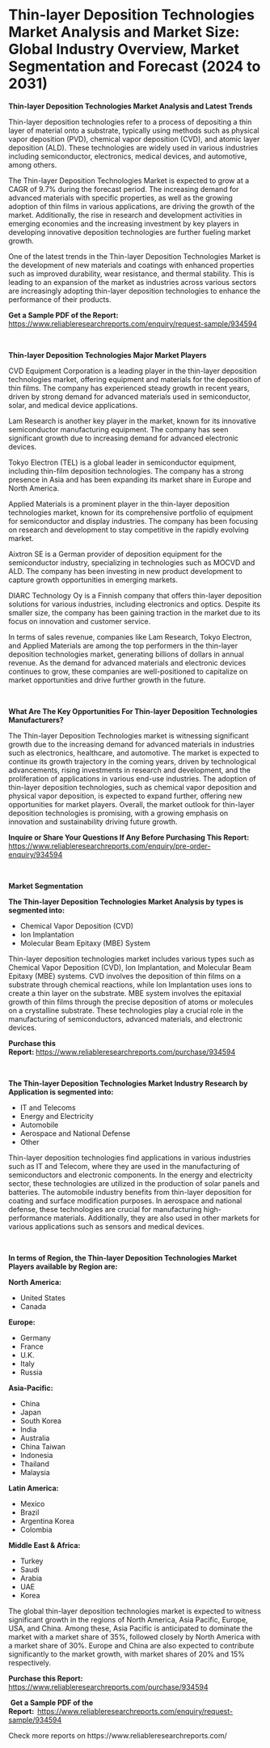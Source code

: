 <p><h1>Thin-layer Deposition Technologies Market Analysis and Market Size: Global Industry Overview, Market Segmentation and Forecast (2024 to 2031)</h1></p><p><strong>Thin-layer Deposition Technologies Market Analysis and Latest Trends</strong></p>
<p><p>Thin-layer deposition technologies refer to a process of depositing a thin layer of material onto a substrate, typically using methods such as physical vapor deposition (PVD), chemical vapor deposition (CVD), and atomic layer deposition (ALD). These technologies are widely used in various industries including semiconductor, electronics, medical devices, and automotive, among others.</p><p>The Thin-layer Deposition Technologies Market is expected to grow at a CAGR of 9.7% during the forecast period. The increasing demand for advanced materials with specific properties, as well as the growing adoption of thin films in various applications, are driving the growth of the market. Additionally, the rise in research and development activities in emerging economies and the increasing investment by key players in developing innovative deposition technologies are further fueling market growth.</p><p>One of the latest trends in the Thin-layer Deposition Technologies Market is the development of new materials and coatings with enhanced properties such as improved durability, wear resistance, and thermal stability. This is leading to an expansion of the market as industries across various sectors are increasingly adopting thin-layer deposition technologies to enhance the performance of their products.</p></p>
<p><strong>Get a Sample PDF of the Report:&nbsp;</strong> <a href="https://www.reliableresearchreports.com/enquiry/request-sample/934594">https://www.reliableresearchreports.com/enquiry/request-sample/934594</a></p>
<p>&nbsp;</p>
<p><strong>Thin-layer Deposition Technologies Major Market Players</strong></p>
<p><p>CVD Equipment Corporation is a leading player in the thin-layer deposition technologies market, offering equipment and materials for the deposition of thin films. The company has experienced steady growth in recent years, driven by strong demand for advanced materials used in semiconductor, solar, and medical device applications.</p><p>Lam Research is another key player in the market, known for its innovative semiconductor manufacturing equipment. The company has seen significant growth due to increasing demand for advanced electronic devices.</p><p>Tokyo Electron (TEL) is a global leader in semiconductor equipment, including thin-film deposition technologies. The company has a strong presence in Asia and has been expanding its market share in Europe and North America.</p><p>Applied Materials is a prominent player in the thin-layer deposition technologies market, known for its comprehensive portfolio of equipment for semiconductor and display industries. The company has been focusing on research and development to stay competitive in the rapidly evolving market.</p><p>Aixtron SE is a German provider of deposition equipment for the semiconductor industry, specializing in technologies such as MOCVD and ALD. The company has been investing in new product development to capture growth opportunities in emerging markets.</p><p>DIARC Technology Oy is a Finnish company that offers thin-layer deposition solutions for various industries, including electronics and optics. Despite its smaller size, the company has been gaining traction in the market due to its focus on innovation and customer service.</p><p>In terms of sales revenue, companies like Lam Research, Tokyo Electron, and Applied Materials are among the top performers in the thin-layer deposition technologies market, generating billions of dollars in annual revenue. As the demand for advanced materials and electronic devices continues to grow, these companies are well-positioned to capitalize on market opportunities and drive further growth in the future.</p></p>
<p>&nbsp;</p>
<p><strong>What Are The Key Opportunities For Thin-layer Deposition Technologies Manufacturers?</strong></p>
<p><p>The Thin-layer Deposition Technologies market is witnessing significant growth due to the increasing demand for advanced materials in industries such as electronics, healthcare, and automotive. The market is expected to continue its growth trajectory in the coming years, driven by technological advancements, rising investments in research and development, and the proliferation of applications in various end-use industries. The adoption of thin-layer deposition technologies, such as chemical vapor deposition and physical vapor deposition, is expected to expand further, offering new opportunities for market players. Overall, the market outlook for thin-layer deposition technologies is promising, with a growing emphasis on innovation and sustainability driving future growth.</p></p>
<p><strong>Inquire or Share Your Questions If Any Before Purchasing This Report:</strong> <a href="https://www.reliableresearchreports.com/enquiry/pre-order-enquiry/934594">https://www.reliableresearchreports.com/enquiry/pre-order-enquiry/934594</a></p>
<p>&nbsp;</p>
<p><strong>Market Segmentation</strong></p>
<p><strong>The Thin-layer Deposition Technologies Market Analysis by types is segmented into:</strong></p>
<p><ul><li>Chemical Vapor Deposition (CVD)</li><li>Ion Implantation</li><li>Molecular Beam Epitaxy (MBE) System</li></ul></p>
<p><p>Thin-layer deposition technologies market includes various types such as Chemical Vapor Deposition (CVD), Ion Implantation, and Molecular Beam Epitaxy (MBE) systems. CVD involves the deposition of thin films on a substrate through chemical reactions, while Ion Implantation uses ions to create a thin layer on the substrate. MBE system involves the epitaxial growth of thin films through the precise deposition of atoms or molecules on a crystalline substrate. These technologies play a crucial role in the manufacturing of semiconductors, advanced materials, and electronic devices.</p></p>
<p><strong>Purchase this Report:&nbsp;</strong><a href="https://www.reliableresearchreports.com/purchase/934594">https://www.reliableresearchreports.com/purchase/934594</a></p>
<p>&nbsp;</p>
<p><strong>The Thin-layer Deposition Technologies Market Industry Research by Application is segmented into:</strong></p>
<p><ul><li>IT and Telecoms</li><li>Energy and Electricity</li><li>Automobile</li><li>Aerospace and National Defense</li><li>Other</li></ul></p>
<p><p>Thin-layer deposition technologies find applications in various industries such as IT and Telecom, where they are used in the manufacturing of semiconductors and electronic components. In the energy and electricity sector, these technologies are utilized in the production of solar panels and batteries. The automobile industry benefits from thin-layer deposition for coating and surface modification purposes. In aerospace and national defense, these technologies are crucial for manufacturing high-performance materials. Additionally, they are also used in other markets for various applications such as sensors and medical devices.</p></p>
<p>&nbsp;</p>
<p><strong>In terms of Region, the Thin-layer Deposition Technologies Market Players available by Region are:</strong></p>
<p>
    <p> <strong> North America: </strong>
        <ul>
            <li>United States</li>
            <li>Canada</li>
        </ul>
        </p> 
    <p> <strong> Europe: </strong>
        <ul>
            <li>Germany</li>
            <li>France</li>
            <li>U.K.</li>
            <li>Italy</li>
            <li>Russia</li>
        </ul>
        </p> 
    <p> <strong> Asia-Pacific: </strong>
        <ul>
            <li>China</li>
            <li>Japan</li>
            <li>South Korea</li>
            <li>India</li>
            <li>Australia</li>
            <li>China Taiwan</li>
            <li>Indonesia</li>
            <li>Thailand</li>
            <li>Malaysia</li>
        </ul>
        </p> 
    <p> <strong> Latin America: </strong>
        <ul>
            <li>Mexico</li>
            <li>Brazil</li>
            <li>Argentina Korea</li>
            <li>Colombia</li>
        </ul>
        </p> 
    <p> <strong> Middle East & Africa: </strong>
        <ul>
            <li>Turkey</li>
            <li>Saudi</li>
            <li>Arabia</li>
            <li>UAE</li>
            <li>Korea</li>
        </ul>
    </p>
    </p>
<p><p>The global thin-layer deposition technologies market is expected to witness significant growth in the regions of North America, Asia Pacific, Europe, USA, and China. Among these, Asia Pacific is anticipated to dominate the market with a market share of 35%, followed closely by North America with a market share of 30%. Europe and China are also expected to contribute significantly to the market growth, with market shares of 20% and 15% respectively.</p></p>
<p><strong>Purchase this Report: </strong><a href="https://www.reliableresearchreports.com/purchase/934594">https://www.reliableresearchreports.com/purchase/934594</a></p>
<p>&nbsp;<strong>Get a Sample PDF of the Report:&nbsp;&nbsp;</strong><a href="https://www.reliableresearchreports.com/enquiry/request-sample/934594">https://www.reliableresearchreports.com/enquiry/request-sample/934594</a></p>
<p><strong></strong></p>
<p>Check more reports on https://www.reliableresearchreports.com/</p>